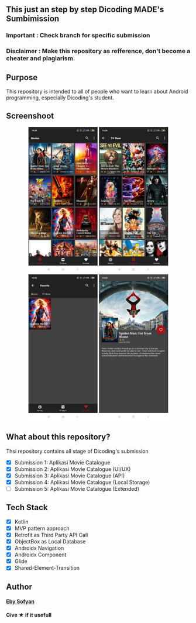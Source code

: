 ## This just an step by step Dicoding MADE's Sumbimission
### Important : Check branch for specific submission
### Disclaimer : Make this repository as refference, don't become a cheater and plagiarism.


## Purpose
This repository is intended to all of people who want to learn about Android programming, especially Dicoding's student.


## Screenshoot
<p align="center">
<img width="auto" height="400" src="./1.jpg">
<img width="auto" height="400" src="./2.jpg">
<img width="auto" height="400" src="./3.jpg">
<img width="auto" height="400" src="./4.jpg">
</p>

## What about this repository?
Thsi repository contains all stage of Dicoding's submission
- [x] Submission 1: Aplikasi Movie Catalogue
- [x] Submission 2: Aplikasi Movie Catalogue (UI/UX)
- [x] Submission 3: Aplikasi Movie Catalogue (API)
- [x] Submission 4: Aplikasi Movie Catalogue (Local Storage)
- [ ] Submission 5: Aplikasi Movie Catalogue (Extended)

## Tech Stack
- [x] Kotlin
- [x] MVP pattern approach
- [x] Retrofit as Third Party API Call
- [x] ObjectBox as Local Database
- [x] Androidx Navigation
- [x] Androidx Component
- [x] Glide
- [x] Shared-Element-Transition

## Author
#### <a href="https://linkedin.com/in/ebysofyan">Eby Sofyan</a>

#### Give ★ if it usefull
